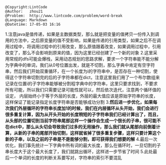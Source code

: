 ```
@Copyright:LintCode
@Author:   zhou21
@Problem:  http://www.lintcode.com/problem/word-break
@Language: Markdown
@Datetime: 17-05-03 16:16
```

1.注意java是值传递，如果是主数据类型，那么就是把变量的值拷贝一份传入到调用的方法中，之后原变量的值不受影响，如果是传递的引用类型，如果之后不在调用过程中，将调用过程中的引用改变，那么原值跟着改变，如果调用过程中，引用改变了，那么不会影响到原来的值，因为这里已经创建了一个新的对象
2.这里采用常规的dfs可能会爆栈，采用动态规划的思路求解，要求一个字符串能不能分解为字典中的单词，我们从0号位置出发，就是不切割，那么字典中肯定有空字符串，然后我们开始双重循环，在一个长度为i的字符串中，是否存在一种切割，使得这个字符串切割完的后的子字符串都在dict，注意这里我们用了一个布尔数组来记录在位置i的子字符串能够被分割程字典中的字符串，这里只要求找到，不要求所有可能，所以我们只需要记录可能性就可以，然后依次迭代，注意两个循环值的设定， 内层始终小于等于外层的长度，外层的最大值应该是原始字符串的长度，这样保证了能记录指定长度字符串是否能够成功分割
3.**然后进一步优化，如果每次我们外层循环的字符串长度加1的时候，我们在内层循环从头开始，我们会进行很多重复计算，因为从开头开始的长度稍短的子字符串我们已经计算出了，而且，从头部的位置切到当前字符串尾部这样一个操作会生成一个很长的子串，很可能不在dict中，那么从头切会导致我们过多的无用操作，那么我们就从尾部向前倒着计算，从新的子串的尾部开始切割，这样就省掉了很多重复步骤，这样只要计算这个新的子串，以及之前的子串是不是能够分割，即可获得我们想要的解**
4.最后一次优化，我们事先统计一下字典中所有词的最大长度，那么在循环时，一旦切割的子串长度大于这个最大长度了，我们就跳出循环，这样进一步节省了时间
5.此处最后一个单词的长度的判断关系要写对，字符串的索引不要混乱